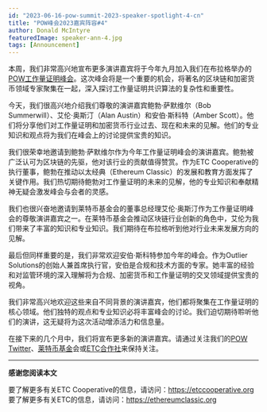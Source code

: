 ```yaml
---
id: "2023-06-16-pow-summit-2023-speaker-spotlight-4-cn"
title: "POW峰会2023嘉宾阵容#4"
author: Donald McIntyre
featuredImage: speaker-ann-4.jpg
tags: [Announcement]
---
```


本周，我们非常高兴地宣布更多演讲嘉宾将于今年九月加入我们在布拉格举办的[POW工作量证明峰会](https://powsummit.com/)。这次峰会将是一个重要的机会，将著名的区块链和加密货币领域专家聚集在一起，深入探讨工作量证明共识算法的复杂性和重要性。

今天，我们很高兴地介绍我们尊敬的演讲嘉宾鲍勃·萨默维尔（Bob Summerwill）、艾伦·奥斯汀（Alan Austin）和安伯·斯科特（Amber Scott）。他们将分享他们对工作量证明和加密货币行业过去、现在和未来的见解。他们的专业知识和观点将为我们在峰会上的讨论提供宝贵的知识。

我们很荣幸地邀请到鲍勃·萨默维尔作为今年工作量证明峰会的演讲嘉宾。鲍勃被广泛认可为区块链的先驱，他对该行业的贡献值得赞赏。作为ETC Cooperative的执行董事，鲍勃在推动以太经典（Ethereum Classic）的发展和教育方面发挥了关键作用。我们热切期待鲍勃对工作量证明的未来的见解，他的专业知识和奉献精神无疑会激发峰会与会者的灵感。

我们也很兴奋地邀请到莱特币基金会的董事总经理艾伦·奥斯汀作为工作量证明峰会的尊敬演讲嘉宾之一。在莱特币基金会推动区块链行业创新的角色中，艾伦为我们带来了丰富的知识和专业知识。我们期待在布拉格听到他对行业未来发展方向的见解。

最后但同样重要的是，我们非常欢迎安伯·斯科特参加今年的峰会。作为Outlier Solutions的创始人兼首席执行官，安伯是合规和技术方面的专家。她丰富的经验和对监管环境的深入理解将为合规、加密货币和工作量证明的交叉领域提供宝贵的视角。

我们非常高兴地欢迎这些来自不同背景的演讲嘉宾，他们都将聚集在工作量证明的核心领域。他们独特的观点和专业知识必将丰富峰会的讨论。我们迫切期待聆听他们的演讲，这无疑将为这次活动增添活力和信息量。

在接下来的几个月中，我们将宣布更多新的演讲嘉宾。请通过关注我们的[POW Twitter](https://twitter.com/PowSummit)、[莱特币基金](https://www.litecoin.net/)会或[ETC合作社](https://etccooperative.org/)来保持关注。

---

**感谢您阅读本文**

要了解更多有关ETC Cooperative的信息，请访问：https://etccooperative.org
要了解更多有关ETC的信息，请访问：https://ethereumclassic.org
